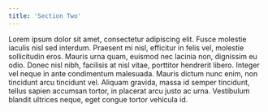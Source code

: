 ```yaml
---
title: 'Section Two'
---
```


Lorem ipsum dolor sit amet, consectetur adipiscing elit. Fusce molestie iaculis nisl sed interdum. Praesent mi nisl, efficitur in felis vel, molestie sollicitudin eros. Mauris urna quam, euismod nec lacinia non, dignissim eu odio. Donec nisl nibh, facilisis at nisl vitae, porttitor hendrerit libero. Integer vel neque in ante condimentum malesuada. Mauris dictum nunc enim, non tincidunt arcu tincidunt vel. Aliquam gravida, massa id semper tincidunt, tellus sapien accumsan tortor, in placerat arcu justo ac urna. Vestibulum blandit ultrices neque, eget congue tortor vehicula id.

